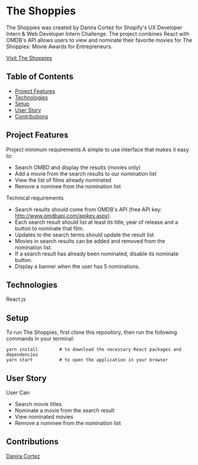 # The Shoppies

The Shoppies was created by Danira Cortez for Shopify's UX Developer Intern & Web Developer Intern Challenge. The project combines React with OMDB's API allows users to view and nominate their favorite movies for The Shoppies: Movie Awards for Entrepreneurs.

[Visit The Shoppies](https://cortezd334-shoppies.netlify.app/)

## Table of Contents

- [Project Features](#project-features)
- [Technologies](#technologies)
- [Setup](#setup)
- [User Story](#user-story)
- [Contributions](#contributions)


## Project Features

Project minimum requirements
A simple to use interface that makes it easy to:
- Search OMBD and display the results (movies only)
- Add a movie from the search results to our nomination list
- View the list of films already nominated
- Remove a nominee from the nomination list

Technical requirements
- Search results should come from OMDB's API (free API key: http://www.omdbapi.com/apikey.aspx).
- Each search result should list at least its title, year of release and a button to nominate that film.
- Updates to the search terms should update the result list
- Movies in search results can be added and removed from the nomination list.
- If a search result has already been nominated, disable its nominate button.
- Display a banner when the user has 5 nominations.


## Technologies

React.js

## Setup

To run The Shoppies, first clone this repository, then run the following commands in your terminal:

```
yarn install        # to download the necessary React packages and dependencies
yarn start          # to open the application in your browser
```

## User Story
User Can:

- Search movie titles
- Nominate a movie from the search result
- View nominated movies
- Remove a nominee from the nomination list

## Contributions

[Danira Cortez](daniracortez.com)